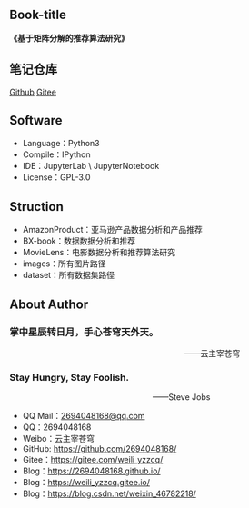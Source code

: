 ## Book-title
**《基于矩阵分解的推荐算法研究》**

## 笔记仓库
[Github]()
[Gitee]()

## Software

- Language：Python3
- Compile：IPython
- IDE：JupyterLab \ JupyterNotebook
- License：GPL-3.0

## Struction

- AmazonProduct：亚马逊产品数据分析和产品推荐
- BX-book：数据数据分析和推荐
- MovieLens：电影数据分析和推荐算法研究
- images：所有图片路径
- dataset：所有数据集路径

## About Author

### 掌中星辰转日月，手心苍穹天外天。
&emsp;&emsp;&emsp;&emsp;&emsp;&emsp;&emsp;&emsp;&emsp;&emsp;&emsp;&emsp;&emsp;&emsp;&emsp;&emsp;&emsp;&emsp;&emsp;&emsp;&emsp;&emsp;——云主宰苍穹

### Stay Hungry, Stay Foolish.
&emsp;&emsp;&emsp;&emsp;&emsp;&emsp;&emsp;&emsp;&emsp;&emsp;&emsp;&emsp;&emsp;&emsp;&emsp;&emsp;&emsp;&emsp;——Steve Jobs

- QQ Mail：2694048168@qq.com
- QQ：2694048168
- Weibo：云主宰苍穹
- GitHub: https://github.com/2694048168/
- Gitee：https://gitee.com/weili_yzzcq/
- Blog：https://2694048168.github.io/
- Blog：https://weili_yzzcq.gitee.io/ 
- Blog：https://blog.csdn.net/weixin_46782218/